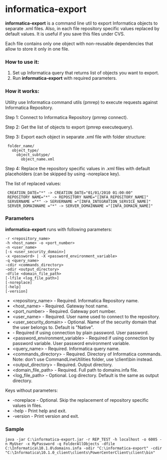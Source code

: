 # informatica-export

**informatica-export** is a command line util to export Informatica objects to separate .xml files. Also, in each file repository specific values replaced by default values. It is useful if you save this files under CVS.

Each file contains only one object with non-reusable dependencies that allow to store it only in one file.

### How to use it:
1. Set up Informatica query that returns list of objects you want to export.
2. Run **informatica-export** with required parameters.

### How it works:
Utility use Informatica command utils (pmrep) to execute requests against Informatica Repository.

Step 1: Connect to Informatica Repository (pmrep connect).

Step 2: Get the list of objects to export (pmrep executequery).

Step 3: Export each object in separate .xml file with folder structure:

     folder_name/
       object_type/
         object_subtype/
           object_name.xml

Step 4: Replace the repository specific values in .xml files with default placeholders (can be skipped by using -noreplace key).

The list of replaced values:

     CREATION_DATE="*" -> CREATION_DATE="01/01/2010 01:00:00"
     REPOSITORY NAME="*" -> REPOSITORY NAME="[INFA_REPOSITORY_NAME]"
     SERVERNAME ="*" -> SERVERNAME ="[INFA_INTEGRATION_SERVICE_NAME]"
     SERVER_DOMAINNAME ="*" -> SERVER_DOMAINNAME ="[INFA_DOMAIN_NAME]"
  
### Parameters
**informatica-export** runs with following parameters:

    -r <repository_name>
    -h <host_name> -o <port_number>
    -n <user_name>
    [-s <user_security_domain>]
    -x <password> | -X <password_environment_variable>
    -q <query_name>
    -cdir <commands_directory>
    -odir <output_directory>
    -dfile <domain_file_path>
    [-lfile <log_file_path>]
    [-noreplace]
    [-help]
    [-version]

- <repository_name> - Required. Informatica Repository name.
- <host_name> - Required. Gateway host name.
- <port_number>  - Required. Gateway port number.
- <user_name> - Required. User name used to connect to the repository.
- <user_security_domain>  - Optional. Name of the security domain that the user belongs to. Default is "Native".
- <password> - Required if using connection by plain password. User password.
- <password_environment_variable> - Required if using connection by password variable. User password environment variable.
- <query_name> - Required. Informatica query name.
- <commands_directory> - Required. Directory of Informatica commands. Note: don't use CommandLineUtilities folder, use \client\bin instead.
- <output_directory> - Required. Output directory.
- <domain_file_path> - Required. Full path to domains.infa file.
- <log_file_path> - Optional. Log directory. Default is the same as output directory.

Keys without parameters:

- -noreplace - Optional. Skip the replacement of repository specific values in files.
- -help - Print help and exit.
- -version - Print version and exit.

### Sample

    java -jar C:\informatica-export.jar -r REP_TEST -h localhost -o 6005 -n MyUser -x MyPassword -q FolderAllObjects -dfile C:\Informatica\10.1.0\domains.infa -odir "C:\informatica-export" -cdir "C:\Informatica\10.1.0_client\clients\PowerCenterClient\client\bin"

